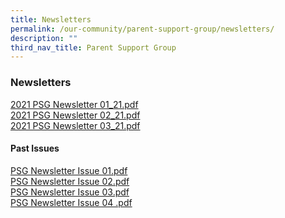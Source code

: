 ```yaml
---
title: Newsletters
permalink: /our-community/parent-support-group/newsletters/
description: ""
third_nav_title: Parent Support Group
---
```

### Newsletters

[2021 PSG Newsletter 01\_21.pdf](/files/newsletter1.pdf) <br>
[2021 PSG Newsletter 02\_21.pdf](/files/newsletter2.pdf)<br>
[2021 PSG Newsletter 03\_21.pdf](/files/newsletter3.pdf)

#### Past Issues

[PSG Newsletter Issue 01.pdf](/files/newsletter4.pdf)<br>
[PSG Newsletter Issue 02.pdf](/files/newsletter5.pdf)<br>
[PSG Newsletter Issue 03.pdf](/files/newsletter6.pdf)<br>
[PSG Newsletter Issue 04 .pdf](/files/newsletter7.pdf)<br>